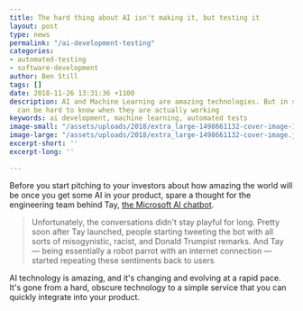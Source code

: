 ```yaml
---
title: The hard thing about AI isn't making it, but testing it
layout: post
type: news
permalink: "/ai-development-testing"
categories:
- automated-testing
- software-development
author: Ben Still
tags: []
date: 2018-11-26 13:31:36 +1100
description: AI and Machine Learning are amazing technologies. But in some cases it
  can be hard to know when they are actually working
keywords: ai development, machine learning, automated tests
image-small: "/assets/uploads/2018/extra_large-1498661132-cover-image-1.jpg"
image-large: "/assets/uploads/2018/extra_large-1498661132-cover-image.jpg"
excerpt-short: ''
excerpt-long: ''

---
```

Before you start pitching to your investors about how amazing the world will be once you get some AI in your product, spare a thought for the engineering team behind Tay, [the Microsoft AI chatbot](https://www.theverge.com/2016/3/24/11297050/tay-microsoft-chatbot-racist). 

> Unfortunately, the conversations didn't stay playful for long. Pretty soon after Tay launched, people starting tweeting the bot with all sorts of misogynistic, racist, and Donald Trumpist remarks. And Tay — being essentially a robot parrot with an internet connection — started repeating these sentiments back to users

AI technology is amazing, and it's changing and evolving at a rapid pace. It's gone from a hard, obscure technology to a simple service that you can quickly integrate into your product. 